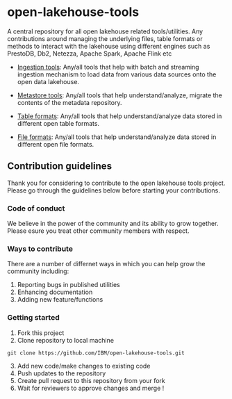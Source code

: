 # open-lakehouse-tools
A central repository for all open lakehouse related tools/utilities. Any contributions around managing the underlying files, table formats or methods to interact with the lakehouse using different engines such as PrestoDB, Db2, Netezza, Apache Spark, Apache Flink etc

* [Ingestion tools](./ingest/): Any/all tools that help with batch and streaming ingestion mechanism to load data from various data sources onto the open data lakehouse.

* [Metastore tools](./metastore/): Any/all tools that help understand/analyze, migrate the contents of the metadata repository. 

* [Table formats](./open-table-formats/): Any/all tools that help understand/analyze data stored in different open table formats.

* [File formats](./open-file-formats/): Any/all tools that help understand/analyze data stored in different open file formats.

## Contribution guidelines
Thank you for considering to contribute to the open lakehouse tools project. Please go through the guidelines below before starting your contributions.

### Code of conduct
We believe in the power of the community and its ability to grow together. Please esure you treat other community members with respect. 

### Ways to contribute
There are a number of differnet ways in which you can help grow the community including: 

1) Reporting bugs in published utilities
2) Enhancing documentation
3) Adding new feature/functions

### Getting started
1) Fork this project
2) Clone repository to local machine

```
git clone https://github.com/IBM/open-lakehouse-tools.git
```
3) Add new code/make changes to existing code
4) Push updates to the repository
5) Create pull request to this repository from  your fork
6) Wait for reviewers to approve changes and merge !